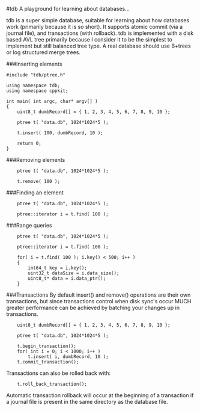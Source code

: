 #tdb
A playground for learning about databases...

tdb is a super simple database, suitable for learning about how databases work (primarily because it is so short).
It supports atomic commit (via a journal file), and transactions (with rollback). tdb is implemented with a disk
based AVL tree primarily because I consider it to be the simplest to implement but still balanced tree type. A real
database should use B+trees or log structured merge trees.

###Inserting elements
```
#include "tdb/ptree.h"

using namespace tdb;
using namespace cppkit;

int main( int argc, char* argv[] )
{
    uint8_t dumbRecord[] = { 1, 2, 3, 4, 5, 6, 7, 8, 9, 10 };
    
    ptree t( "data.db", 1024*1024*5 );
    
    t.insert( 100, dumbRecord, 10 );

    return 0;
}
```

###Removing elements
```
    ptree t( "data.db", 1024*1024*5 );

    t.remove( 100 );
```

###Finding an element
```
    ptree t( "data.db", 1024*1024*5 );
    
    ptree::iterator i = t.find( 100 );
```

###Range queries
```
    ptree t( "data.db", 1024*1024*5 );
    
    ptree::iterator i = t.find( 100 );
    
    for( i = t.find( 100 ); i.key() < 500; i++ )
    {
        int64_t key = i.key();
        uint32_t dataSize = i.data_size();
        uint8_t* data = i.data_ptr();
    }
```

###Transactions
By default insert() and remove() operations are their own transactions, but since transactions control when disk
sync's occur MUCH greater performance can be achieved by batching your changes up in transactions.
```
    uint8_t dumbRecord[] = { 1, 2, 3, 4, 5, 6, 7, 8, 9, 10 };

    ptree t( "data.db", 1024*1024*5 );
    
    t.begin_transaction();
    for( int i = 0; i < 1000; i++ )
        t.insert( i, dumbRecord, 10 );
    t.commit_transaction();
```
Transactions can also be rolled back with:
```
    t.roll_back_transaction();
```
Automatic transaction rollback will occur at the beginning of a transaction if a journal file is present in the same directory as the database file.
